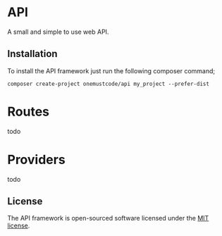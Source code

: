 # API
A small and simple to use web API.

## Installation
To install the API framework just run the following composer command;

```
composer create-project onemustcode/api my_project --prefer-dist
```

# Routes
todo

# Providers
todo

## License
The API framework is open-sourced software licensed under the [MIT license](https://opensource.org/licenses/MIT).